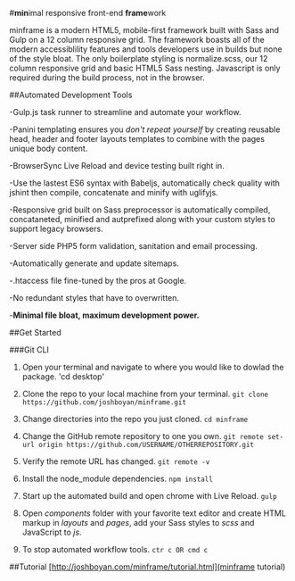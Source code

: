 #**min**imal responsive front-end **frame**work

minframe is a modern HTML5, mobile-first framework built with Sass and Gulp on a 12 column responsive grid. The framework boasts all of the modern accessiblility features and tools developers use in builds but none of the style bloat. The only boilerplate styling is normalize.scss, our 12 column responsive grid and basic HTML5 Sass nesting. Javascript is only required during the build process, not in the browser. 

##Automated Development Tools

-Gulp.js task runner to streamline and automate your workflow.

-Panini templating ensures you _don't repeat yourself_ by creating reusable head, header and footer layouts templates to combine with the pages unique body content.

-BrowserSync Live Reload and device testing built right in.

-Use the lastest ES6 syntax with Babeljs, automatically check quality with jshint then compile, concatenate and minify with uglifyjs.

-Responsive grid built on Sass preprocessor is automatically compiled, concataneted, minified and autprefixed along with your custom styles to support legacy browsers.

-Server side PHP5 form validation, sanitation and email processing.

-Automatically generate and update sitemaps.

-.htaccess file fine-tuned by the pros at Google.

-No redundant styles that have to overwritten.

-__Minimal file bloat, maximum development power.__

##Get Started

###Git CLI

 1. Open your terminal and navigate to where you would like to dowlad the package.
 'cd desktop'

 2. Clone the repo to your local machine from your terminal.
 `git clone https://github.com/joshboyan/minframe.git`

 3. Change directories into the repo you just cloned.
 `cd minframe`


 4. Change the GitHub remote repository to one you own.
 `git remote set-url origin https://github.com/USERNAME/OTHERREPOSITORY.git`

 5. Verify the remote URL has changed.
 `git remote -v`

 6. Install the node_module dependencies.
 `npm install`

 7. Start up the automated build and open chrome with Live Reload.
 `gulp`

 8. Open _components_ folder with your favorite text editor and create HTML markup in _layouts_ and _pages_, add your Sass styles to _scss_ and JavaScript to _js_.

 9. To stop automated workflow tools.
 `ctr c OR cmd c`

 ##Tutorial
 [http://joshboyan.com/minframe/tutorial.html](minframe tutorial)




